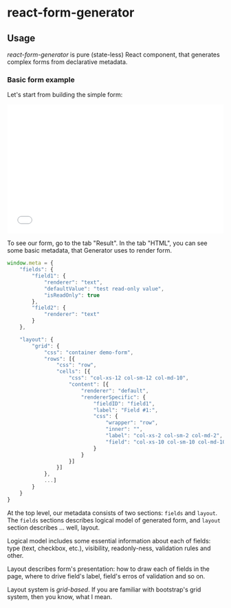 # react-form-generator

## Usage

*react-form-generator* is pure (state-less) React component, that generates complex forms from declarative metadata.


### Basic form example

Let's start from building the simple form:
<iframe width="100%" 
        height="300" 
        src="//jsfiddle.net/azaviruha/69z2wepo/4581/embedded/" 
        allowfullscreen="allowfullscreen" 
        frameborder="0">
</iframe>

To see our form, go to the tab "Result". In the tab "HTML", you can see some basic metadata, that Generator uses to render form.

```javascript
window.meta = {
    "fields": {
        "field1": {
            "renderer": "text",
            "defaultValue": "test read-only value",
            "isReadOnly": true
        },
        "field2": {
            "renderer": "text"
        }
    },

    "layout": {
        "grid": {
            "css": "container demo-form",
            "rows": [{
                "css": "row",
                "cells": [{
                    "css": "col-xs-12 col-sm-12 col-md-10",
                    "content": [{
                        "renderer": "default",
                        "rendererSpecific": {
                            "fieldID": "field1",
                            "label": "Field #1:",
                            "css": {
                                "wrapper": "row",
                                "inner": "",
                                "label": "col-xs-2 col-sm-2 col-md-2",
                                "field": "col-xs-10 col-sm-10 col-md-10"
                            }
                        }
                    }]
                }]
            },
            ...]
        }
    }
}
```

At the top level, our metadata consists of two sections: `fields` and
`layout`. The `fields` sections describes logical model of generated
form, and `layout` section describes ... well, layout.

Logical model includes some essential information about each of
fields: type (text, checkbox, etc.), visibility, readonly-ness,
validation rules and other.

Layout describes form's presentation: how to draw each of fields in
the page, where to drive field's label, field's erros of validation
and so on.

Layout system is *grid-based*. If you are familiar with bootstrap's
grid system, then you know, what I mean.
